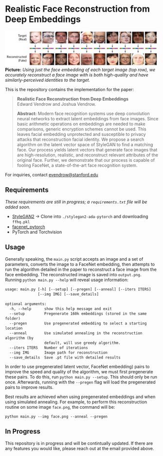 # Realistic Face Reconstruction from Deep Embeddings

![METRO_header](doc/header.png)
**Picture:** *Using just the face embedding of each target image (top row), we accurately reconstruct a face image with is both high-quality and have similarly-perceived identities to the target.*

This is the repository contains the implementation for the paper:

> **Realistic Face Reconstruction from Deep Embeddings**<br>
> Edward Vendrow and Joshua Vendrow.
> 
> **Abstract:** Modern face recognition systems use deep convolution neural networks to extract latent embeddings from face images. Since basic arithmetic operations on embeddings are needed to make comparisons, generic encryption schemes cannot be used. This leaves facial embedding unprotected and susceptible to privacy attacks that reconstruction facial identity. We propose a search algorithm on the latent vector space of StyleGAN to find a matching face. Our process yields latent vectors that generate face images that are high-resolution, realistic, and reconstruct relevant attributes of the original face. Further, we demonstrate that our process is capable of fooling FaceNet, a state-of-the-art face recognition system.

For inquiries, contact [evendrow@stanford.edu](mailto:evendrow@stanford.edu)

## Requirements
_These requirements are still in progress; a `requirements.txt` file will be added soon._
* [StyleGAN2](https://github.com/NVlabs/stylegan2-ada-pytorch) -> Clone into `./stylegan2-ada-pytorch` and downloading `ffhq.pkl`
* [facenet_pytorch](https://github.com/timesler/facenet-pytorch)
* PyTorch and Torchvision

## Usage

Generally speaking, the `main.py` script accepts an image and a set of parameters, converts the image to a FaceNet embedding, then attempts to run the algorithm detailed in the paper to reconstruct a face image from the face embedding. The reconstructed image is saved into `output.png`. Running `python main.py --help` will reveal usage information:

```
usage: main.py [-h] [--setup] [--pregen] [--anneal] [--iters ITERS]
               [--img IMG] [--save_details]

optional arguments:
  -h, --help      show this help message and exit
  --setup         Pregenerate 160k embeddings (stored in the same folder)
  --pregen        Use pregenerated embedding to select a starting location
  --anneal        Use simulated annealing in the reconstruction algorithm (by
                  default, will use greedy algorithm.
  --iters ITERS   Number of iterations
  --img IMG       Image path for reconstruction
  --save_details  Save .pt file with detailed results
```

In order to use pregenerated latent vector, FaceNet embedding) pairs to improve the speed and quality of the algorithm, we must first pregenerate these pairs. To do this, run `python main.py --setup`. This should only be run once. Afterwards, running with the `--pregen` flag will load the pregenerated pairs to improve results.

Best results are achieved when using pregenerated embeddings and when using simulated annealing. For example, to perform this reconstruction routine on some image `face.png`, the command will be:
```
python main.py --img face.png --anneal --pregen
```

## In Progress
This repository is in progress and will be contintually updated. If there are any features you would like, please reach out at the email provided above.
